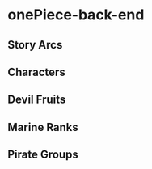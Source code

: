 # onePiece-back-end

## Story Arcs 

## Characters 

## Devil Fruits

## Marine Ranks

## Pirate Groups

